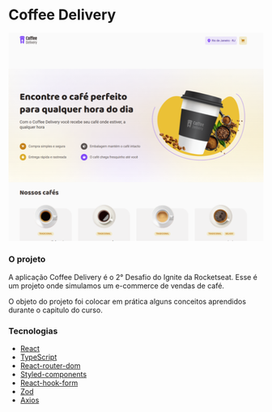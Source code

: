 # Coffee Delivery

<div>
  <img src="./github/coffee_delivery.png">
</div>

### O projeto

A aplicação Coffee Delivery é o 2° Desafio do Ignite da Rocketseat. Esse é um projeto onde simulamos um e-commerce de vendas de café.

O objeto do projeto foi colocar em prática alguns conceitos aprendidos durante o capitulo do curso.

### Tecnologias 

- [React](https://pt-br.reactjs.org/)
- [TypeScript](https://www.typescriptlang.org/)
- [React-router-dom](https://reactrouter.com/en/main)
- [Styled-components](https://styled-components.com/)
- [React-hook-form](https://react-hook-form.com/)
- [Zod](https://zod.dev/) 
- [Axios](https://axios-http.com/ptbr/docs/intro)